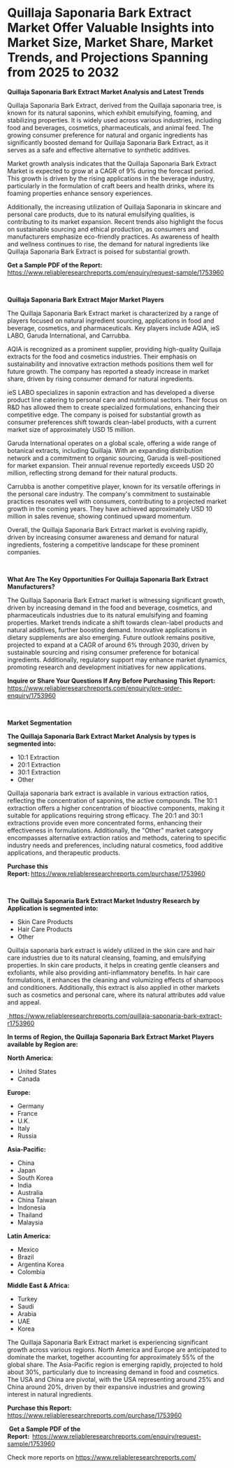 <p><h1>Quillaja Saponaria Bark Extract Market Offer Valuable Insights into Market Size, Market Share, Market Trends, and Projections Spanning from 2025 to 2032</h1></p><p><strong>Quillaja Saponaria Bark Extract Market Analysis and Latest Trends</strong></p>
<p><p>Quillaja Saponaria Bark Extract, derived from the Quillaja saponaria tree, is known for its natural saponins, which exhibit emulsifying, foaming, and stabilizing properties. It is widely used across various industries, including food and beverages, cosmetics, pharmaceuticals, and animal feed. The growing consumer preference for natural and organic ingredients has significantly boosted demand for Quillaja Saponaria Bark Extract, as it serves as a safe and effective alternative to synthetic additives.</p><p>Market growth analysis indicates that the Quillaja Saponaria Bark Extract Market is expected to grow at a CAGR of 9% during the forecast period. This growth is driven by the rising applications in the beverage industry, particularly in the formulation of craft beers and health drinks, where its foaming properties enhance sensory experiences. </p><p>Additionally, the increasing utilization of Quillaja Saponaria in skincare and personal care products, due to its natural emulsifying qualities, is contributing to its market expansion. Recent trends also highlight the focus on sustainable sourcing and ethical production, as consumers and manufacturers emphasize eco-friendly practices. As awareness of health and wellness continues to rise, the demand for natural ingredients like Quillaja Saponaria Bark Extract is poised for substantial growth.</p></p>
<p><strong>Get a Sample PDF of the Report:&nbsp;</strong> <a href="https://www.reliableresearchreports.com/enquiry/request-sample/1753960?utm_campaign=2251&utm_medium=2&utm_source=Github&utm_content=ia&utm_term=06032025&utm_id=quillaja-saponaria-bark-extract">https://www.reliableresearchreports.com/enquiry/request-sample/1753960</a></p>
<p>&nbsp;</p>
<p><strong>Quillaja Saponaria Bark Extract Major Market Players</strong></p>
<p><p>The Quillaja Saponaria Bark Extract market is characterized by a range of players focused on natural ingredient sourcing, applications in food and beverage, cosmetics, and pharmaceuticals. Key players include AQIA, ieS LABO, Garuda International, and Carrubba.</p><p>AQIA is recognized as a prominent supplier, providing high-quality Quillaja extracts for the food and cosmetics industries. Their emphasis on sustainability and innovative extraction methods positions them well for future growth. The company has reported a steady increase in market share, driven by rising consumer demand for natural ingredients.</p><p>ieS LABO specializes in saponin extraction and has developed a diverse product line catering to personal care and nutritional sectors. Their focus on R&D has allowed them to create specialized formulations, enhancing their competitive edge. The company is poised for substantial growth as consumer preferences shift towards clean-label products, with a current market size of approximately USD 15 million.</p><p>Garuda International operates on a global scale, offering a wide range of botanical extracts, including Quillaja. With an expanding distribution network and a commitment to organic sourcing, Garuda is well-positioned for market expansion. Their annual revenue reportedly exceeds USD 20 million, reflecting strong demand for their natural products.</p><p>Carrubba is another competitive player, known for its versatile offerings in the personal care industry. The company's commitment to sustainable practices resonates well with consumers, contributing to a projected market growth in the coming years. They have achieved approximately USD 10 million in sales revenue, showing continued upward momentum.</p><p>Overall, the Quillaja Saponaria Bark Extract market is evolving rapidly, driven by increasing consumer awareness and demand for natural ingredients, fostering a competitive landscape for these prominent companies.</p></p>
<p>&nbsp;</p>
<p><strong>What Are The Key Opportunities For Quillaja Saponaria Bark Extract Manufacturers?</strong></p>
<p><p>The Quillaja Saponaria Bark Extract market is witnessing significant growth, driven by increasing demand in the food and beverage, cosmetics, and pharmaceuticals industries due to its natural emulsifying and foaming properties. Market trends indicate a shift towards clean-label products and natural additives, further boosting demand. Innovative applications in dietary supplements are also emerging. Future outlook remains positive, projected to expand at a CAGR of around 6% through 2030, driven by sustainable sourcing and rising consumer preference for botanical ingredients. Additionally, regulatory support may enhance market dynamics, promoting research and development initiatives for new applications.</p></p>
<p><strong>Inquire or Share Your Questions If Any Before Purchasing This Report:</strong> <a href="https://www.reliableresearchreports.com/enquiry/pre-order-enquiry/1753960?utm_campaign=2251&utm_medium=2&utm_source=Github&utm_content=ia&utm_term=06032025&utm_id=quillaja-saponaria-bark-extract">https://www.reliableresearchreports.com/enquiry/pre-order-enquiry/1753960</a></p>
<p>&nbsp;</p>
<p><strong>Market Segmentation</strong></p>
<p><strong>The Quillaja Saponaria Bark Extract Market Analysis by types is segmented into:</strong></p>
<p><ul><li>10:1 Extraction</li><li>20:1 Extraction</li><li>30:1 Extraction</li><li>Other</li></ul></p>
<p><p>Quillaja saponaria bark extract is available in various extraction ratios, reflecting the concentration of saponins, the active compounds. The 10:1 extraction offers a higher concentration of bioactive components, making it suitable for applications requiring strong efficacy. The 20:1 and 30:1 extractions provide even more concentrated forms, enhancing their effectiveness in formulations. Additionally, the "Other" market category encompasses alternative extraction ratios and methods, catering to specific industry needs and preferences, including natural cosmetics, food additive applications, and therapeutic products.</p></p>
<p><strong>Purchase this Report:&nbsp;</strong><a href="https://www.reliableresearchreports.com/purchase/1753960?utm_campaign=2251&utm_medium=2&utm_source=Github&utm_content=ia&utm_term=06032025&utm_id=quillaja-saponaria-bark-extract">https://www.reliableresearchreports.com/purchase/1753960</a></p>
<p>&nbsp;</p>
<p><strong>The Quillaja Saponaria Bark Extract Market Industry Research by Application is segmented into:</strong></p>
<p><ul><li>Skin Care Products</li><li>Hair Care Products</li><li>Other</li></ul></p>
<p><p>Quillaja saponaria bark extract is widely utilized in the skin care and hair care industries due to its natural cleansing, foaming, and emulsifying properties. In skin care products, it helps in creating gentle cleansers and exfoliants, while also providing anti-inflammatory benefits. In hair care formulations, it enhances the cleaning and volumizing effects of shampoos and conditioners. Additionally, this extract is also applied in other markets such as cosmetics and personal care, where its natural attributes add value and appeal.</p></p>
<p><a href="https://www.reliableresearchreports.com/quillaja-saponaria-bark-extract-r1753960?utm_campaign=2251&utm_medium=2&utm_source=Github&utm_content=ia&utm_term=06032025&utm_id=quillaja-saponaria-bark-extract">&nbsp;https://www.reliableresearchreports.com/quillaja-saponaria-bark-extract-r1753960</a></p>
<p><strong>In terms of Region, the Quillaja Saponaria Bark Extract Market Players available by Region are:</strong></p>
<p>
    <p> <strong> North America: </strong>
        <ul>
            <li>United States</li>
            <li>Canada</li>
        </ul>
        </p> 
    <p> <strong> Europe: </strong>
        <ul>
            <li>Germany</li>
            <li>France</li>
            <li>U.K.</li>
            <li>Italy</li>
            <li>Russia</li>
        </ul>
        </p> 
    <p> <strong> Asia-Pacific: </strong>
        <ul>
            <li>China</li>
            <li>Japan</li>
            <li>South Korea</li>
            <li>India</li>
            <li>Australia</li>
            <li>China Taiwan</li>
            <li>Indonesia</li>
            <li>Thailand</li>
            <li>Malaysia</li>
        </ul>
        </p> 
    <p> <strong> Latin America: </strong>
        <ul>
            <li>Mexico</li>
            <li>Brazil</li>
            <li>Argentina Korea</li>
            <li>Colombia</li>
        </ul>
        </p> 
    <p> <strong> Middle East & Africa: </strong>
        <ul>
            <li>Turkey</li>
            <li>Saudi</li>
            <li>Arabia</li>
            <li>UAE</li>
            <li>Korea</li>
        </ul>
    </p>
    </p>
<p><p>The Quillaja Saponaria Bark Extract market is experiencing significant growth across various regions. North America and Europe are anticipated to dominate the market, together accounting for approximately 55% of the global share. The Asia-Pacific region is emerging rapidly, projected to hold about 30%, particularly due to increasing demand in food and cosmetics. The USA and China are pivotal, with the USA representing around 25% and China around 20%, driven by their expansive industries and growing interest in natural ingredients.</p></p>
<p><strong>Purchase this Report: </strong><a href="https://www.reliableresearchreports.com/purchase/1753960?utm_campaign=2251&utm_medium=2&utm_source=Github&utm_content=ia&utm_term=06032025&utm_id=quillaja-saponaria-bark-extract">https://www.reliableresearchreports.com/purchase/1753960</a></p>
<p>&nbsp;<strong>Get a Sample PDF of the Report:&nbsp;&nbsp;</strong><a href="https://www.reliableresearchreports.com/enquiry/request-sample/1753960?utm_campaign=2251&utm_medium=2&utm_source=Github&utm_content=ia&utm_term=06032025&utm_id=quillaja-saponaria-bark-extract">https://www.reliableresearchreports.com/enquiry/request-sample/1753960</a></p>
<p><strong></strong></p>
<p>Check more reports on <a href="https://www.reliableresearchreports.com/?utm_campaign=2251&utm_medium=2&utm_source=Github&utm_content=ia&utm_term=06032025&utm_id=quillaja-saponaria-bark-extract">https://www.reliableresearchreports.com/</a></p>